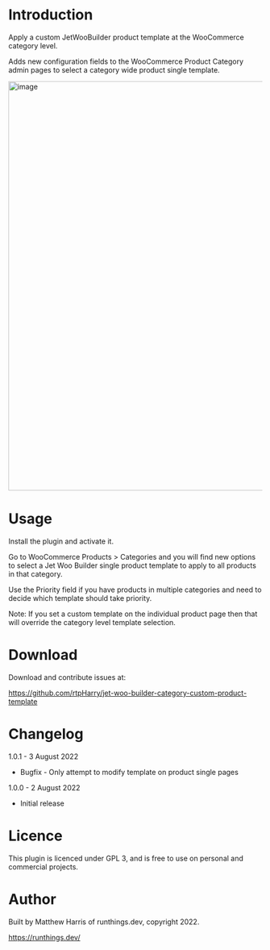# Introduction
Apply a custom JetWooBuilder product template at the WooCommerce category 
level.

Adds new configuration fields to the WooCommerce Product Category admin
pages to select a category wide product single template.

<img width="812" alt="image" src="https://user-images.githubusercontent.com/1038062/182481658-727e05a9-ba95-48e0-8c62-a404e1450090.png">

# Usage
Install the plugin and activate it.

Go to WooCommerce Products > Categories and you will find new options to
select a Jet Woo Builder single product template to apply to all products
in that category.

Use the Priority field if you have products in multiple categories and 
need to decide which template should take priority.

Note: If you set a custom template on the individual product page then that
will override the category level template selection.

# Download
Download and contribute issues at:

https://github.com/rtpHarry/jet-woo-builder-category-custom-product-template

# Changelog
1.0.1 - 3 August 2022
  - Bugfix - Only attempt to modify template on product single pages

1.0.0 - 2 August 2022
  - Initial release

# Licence
This plugin is licenced under GPL 3, and is free to use on personal and 
commercial projects.

# Author
Built by Matthew Harris of runthings.dev, copyright 2022.

https://runthings.dev/
